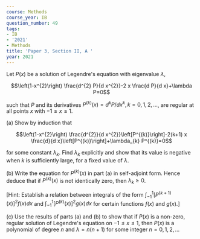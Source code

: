 ```yaml
---
course: Methods
course_year: IB
question_number: 49
tags:
- IB
- '2021'
- Methods
title: 'Paper 3, Section II, A '
year: 2021
---
```




Let $P(x)$ be a solution of Legendre's equation with eigenvalue $\lambda$,

$$\left(1-x^{2}\right) \frac{d^{2} P}{d x^{2}}-2 x \frac{d P}{d x}+\lambda P=0$$

such that $P$ and its derivatives $P^{(k)}(x)=d^{k} P / d x^{k}, k=0,1,2, \ldots$, are regular at all points $x$ with $-1 \leqslant x \leqslant 1$.

(a) Show by induction that

$$\left(1-x^{2}\right) \frac{d^{2}}{d x^{2}}\left[P^{(k)}\right]-2(k+1) x \frac{d}{d x}\left[P^{(k)}\right]+\lambda_{k} P^{(k)}=0$$

for some constant $\lambda_{k}$. Find $\lambda_{k}$ explicitly and show that its value is negative when $k$ is sufficiently large, for a fixed value of $\lambda$.

(b) Write the equation for $P^{(k)}(x)$ in part (a) in self-adjoint form. Hence deduce that if $P^{(k)}(x)$ is not identically zero, then $\lambda_{k} \geqslant 0$.

[Hint: Establish a relation between integrals of the form $\int_{-1}^{1}\left[P^{(k+1)}(x)\right]^{2} f(x) d x$ and $\int_{-1}^{1}\left[P^{(k)}(x)\right]^{2} g(x) d x$ for certain functions $f(x)$ and $\left.g(x) .\right]$

(c) Use the results of parts (a) and (b) to show that if $P(x)$ is a non-zero, regular solution of Legendre's equation on $-1 \leqslant x \leqslant 1$, then $P(x)$ is a polynomial of degree $n$ and $\lambda=n(n+1)$ for some integer $n=0,1,2, \ldots$